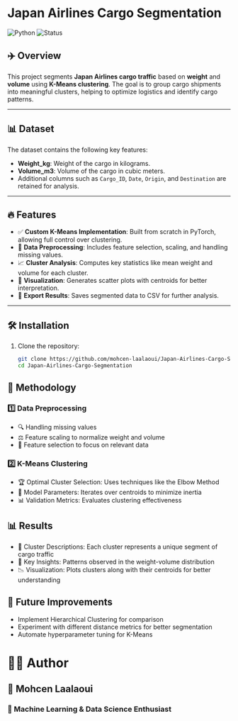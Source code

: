 # Japan Airlines Cargo Segmentation

![Python](https://img.shields.io/badge/Python-3.8%2B-blue)
![Status](https://img.shields.io/badge/Status-Completed-brightgreen)

## ✈️ Overview
This project segments **Japan Airlines cargo traffic** based on **weight** and **volume** using **K-Means clustering**. The goal is to group cargo shipments into meaningful clusters, helping to optimize logistics and identify cargo patterns.

---

## 📊 Dataset
The dataset contains the following key features:

- **Weight_kg**: Weight of the cargo in kilograms.
- **Volume_m3**: Volume of the cargo in cubic meters.
- Additional columns such as `Cargo_ID`, `Date`, `Origin`, and `Destination` are retained for analysis.

---

## 🔥 Features
- ✅ **Custom K-Means Implementation**: Built from scratch in PyTorch, allowing full control over clustering.
- 🔄 **Data Preprocessing**: Includes feature selection, scaling, and handling missing values.
- 📈 **Cluster Analysis**: Computes key statistics like mean weight and volume for each cluster.
- 🎨 **Visualization**: Generates scatter plots with centroids for better interpretation.
- 💾 **Export Results**: Saves segmented data to CSV for further analysis.

---

## 🛠 Installation
1. Clone the repository:
   ```bash
   git clone https://github.com/mohcen-laalaoui/Japan-Airlines-Cargo-Segmentation.git
   cd Japan-Airlines-Cargo-Segmentation
## 🧪 Methodology
### 1️⃣ Data Preprocessing
- 🔍 Handling missing values
- ⚖️ Feature scaling to normalize weight and volume
- 🎯 Feature selection to focus on relevant data
### 2️⃣ K-Means Clustering
- 🏆 Optimal Cluster Selection: Uses techniques like the Elbow Method
- 🔢 Model Parameters: Iterates over centroids to minimize inertia
- 📊 Validation Metrics: Evaluates clustering effectiveness
## 📊 Results
- 🚛 Cluster Descriptions: Each cluster represents a unique segment of cargo traffic
- 🔑 Key Insights: Patterns observed in the weight-volume distribution
- 📉 Visualization: Plots clusters along with their centroids for better understanding
## 🚀 Future Improvements
- Implement Hierarchical Clustering for comparison
- Experiment with different distance metrics for better segmentation
- Automate hyperparameter tuning for K-Means
# 👨‍💻 Author
## 📌 Mohcen Laalaoui
### 💼 Machine Learning & Data Science Enthusiast
